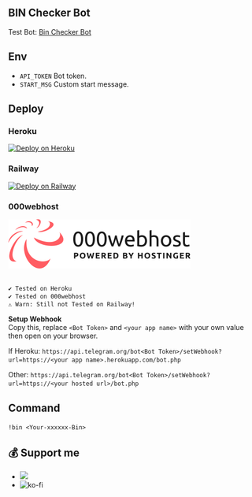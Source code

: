 ## BIN Checker Bot

Test Bot: [Bin Checker Bot](https://t.me/phpBinBot)

## Env

- `API_TOKEN` Bot token.
- `START_MSG` Custom start message.

## Deploy

### Heroku
[![Deploy on Heroku](https://www.herokucdn.com/deploy/button.svg)](https://heroku.com/deploy?template=https://github.com/zYxDevs/BinCheckerBot)

### Railway
[![Deploy on Railway](https://railway.app/button.svg)](https://railway.app/new/template?template=[https%3A%2F%2Fgithub.com%2Fretropubg%2FBinCheckerBot](https://github.com/retropubg/BinCheckerBot)&envs=API_TOKEN%2CSTART_MSG&API_TOKENDesc=Your+bot+token.&START_MSGDesc=Your+custom+start+message.&referralCode=AsunaRobot)

### 000webhost
[![Deploy on 000webhost](https://github.com/CyberID-Ltd/zYxDevs-Profile-Requirements/blob/main/000webhost-logo.svg)](https://www.000webhost.com)

##
```
✔ Tested on Heroku
✔ Tested on 000webhost
⚠ Warn: Still not Tested on Railway!
```

**Setup Webhook**<br>
Copy this, replace `<Bot Token>` and `<your app name>` with your own value then open on your browser.

If Heroku:
`https://api.telegram.org/bot<Bot Token>/setWebhook?url=https://<your app name>.herokuapp.com/bot.php`

Other:
`https://api.telegram.org/bot<Bot Token>/setWebhook?url=https://<your hosted url>/bot.php`

## Command

`!bin <Your-xxxxxx-Bin>`

## 💰 Support me

- <a href="https://paypal.me/YogaPranataDMK"><img src="https://img.shields.io/badge/Paypal-Donate-lightgreen?logo=paypal"/></a>
- <a href="https://ko-fi.com/yogapranata" class="padded"><img height="30" style="border:0px;height:29px;" align="left" alt="ko-fi" src="https://az743702.vo.msecnd.net/cdn/kofi3.png?v=0" /></a>
